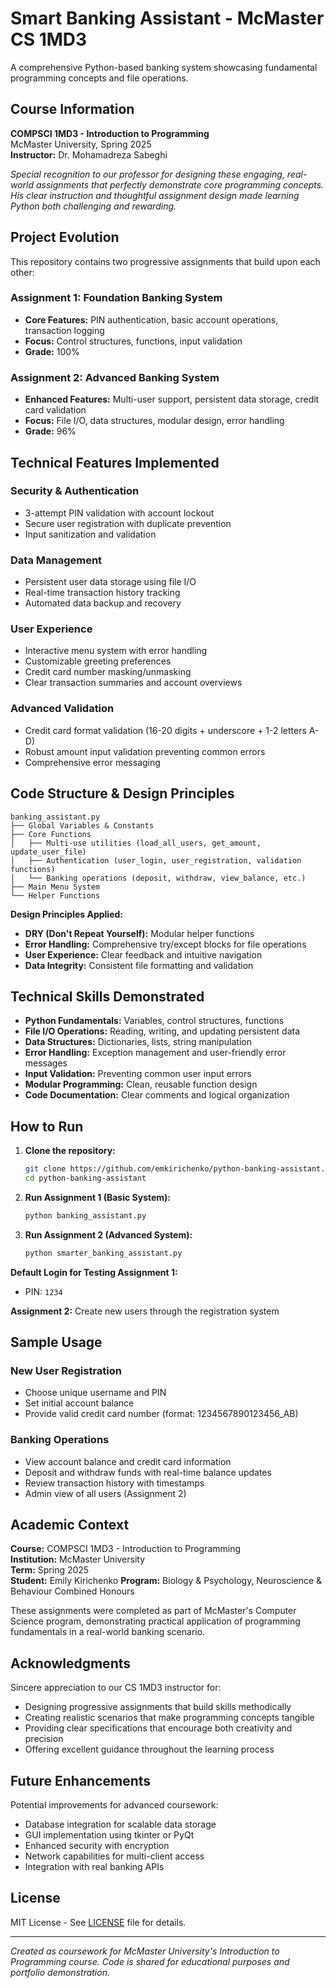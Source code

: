 # Smart Banking Assistant - McMaster CS 1MD3

A comprehensive Python-based banking system showcasing fundamental programming concepts and file operations.

## Course Information

**COMPSCI 1MD3 - Introduction to Programming**  
McMaster University, Spring 2025  
**Instructor:** Dr. Mohamadreza Sabeghi

*Special recognition to our professor for designing these engaging, real-world assignments that perfectly demonstrate core programming concepts. His clear instruction and thoughtful assignment design made learning Python both challenging and rewarding.*

## Project Evolution

This repository contains two progressive assignments that build upon each other:

### Assignment 1: Foundation Banking System
- **Core Features:** PIN authentication, basic account operations, transaction logging
- **Focus:** Control structures, functions, input validation
- **Grade:** 100%

### Assignment 2: Advanced Banking System  
- **Enhanced Features:** Multi-user support, persistent data storage, credit card validation
- **Focus:** File I/O, data structures, modular design, error handling
- **Grade:** 96%

## Technical Features Implemented

### Security & Authentication
- 3-attempt PIN validation with account lockout
- Secure user registration with duplicate prevention
- Input sanitization and validation

### Data Management
- Persistent user data storage using file I/O
- Real-time transaction history tracking
- Automated data backup and recovery

### User Experience
- Interactive menu system with error handling
- Customizable greeting preferences
- Credit card number masking/unmasking
- Clear transaction summaries and account overviews

### Advanced Validation
- Credit card format validation (16-20 digits + underscore + 1-2 letters A-D)
- Robust amount input validation preventing common errors
- Comprehensive error messaging

## Code Structure & Design Principles

```
banking_assistant.py
├── Global Variables & Constants
├── Core Functions
│   ├── Multi-use utilities (load_all_users, get_amount, update_user_file)
│   ├── Authentication (user_login, user_registration, validation functions)
│   └── Banking operations (deposit, withdraw, view_balance, etc.)
├── Main Menu System
└── Helper Functions
```

**Design Principles Applied:**
- **DRY (Don't Repeat Yourself):** Modular helper functions
- **Error Handling:** Comprehensive try/except blocks for file operations
- **User Experience:** Clear feedback and intuitive navigation
- **Data Integrity:** Consistent file formatting and validation

## Technical Skills Demonstrated

- **Python Fundamentals:** Variables, control structures, functions
- **File I/O Operations:** Reading, writing, and updating persistent data
- **Data Structures:** Dictionaries, lists, string manipulation
- **Error Handling:** Exception management and user-friendly error messages
- **Input Validation:** Preventing common user input errors
- **Modular Programming:** Clean, reusable function design
- **Code Documentation:** Clear comments and logical organization

## How to Run

1. **Clone the repository:**
   ```bash
   git clone https://github.com/emkirichenko/python-banking-assistant.git
   cd python-banking-assistant
   ```

2. **Run Assignment 1 (Basic System):**
   ```bash
   python banking_assistant.py
   ```

3. **Run Assignment 2 (Advanced System):**
   ```bash
   python smarter_banking_assistant.py
   ```

**Default Login for Testing Assignment 1:**
- PIN: `1234`

**Assignment 2:** Create new users through the registration system

## Sample Usage

### New User Registration
- Choose unique username and PIN
- Set initial account balance
- Provide valid credit card number (format: 1234567890123456_AB)

### Banking Operations
- View account balance and credit card information
- Deposit and withdraw funds with real-time balance updates
- Review transaction history with timestamps
- Admin view of all users (Assignment 2)

## Academic Context

**Course:** COMPSCI 1MD3 - Introduction to Programming  
**Institution:** McMaster University  
**Term:** Spring 2025  
**Student:** Emily Kirichenko
**Program:** Biology & Psychology, Neuroscience & Behaviour Combined Honours

These assignments were completed as part of McMaster's Computer Science program, demonstrating practical application of programming fundamentals in a real-world banking scenario.

## Acknowledgments

Sincere appreciation to our CS 1MD3 instructor for:
- Designing progressive assignments that build skills methodically
- Creating realistic scenarios that make programming concepts tangible
- Providing clear specifications that encourage both creativity and precision
- Offering excellent guidance throughout the learning process

## Future Enhancements

Potential improvements for advanced coursework:
- Database integration for scalable data storage
- GUI implementation using tkinter or PyQt
- Enhanced security with encryption
- Network capabilities for multi-client access
- Integration with real banking APIs

## License

MIT License - See [LICENSE](LICENSE) file for details.

---

*Created as coursework for McMaster University's Introduction to Programming course. Code is shared for educational purposes and portfolio demonstration.*
